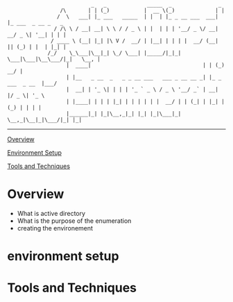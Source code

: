 
                               _   _             _____  _               _                    
                     /\       | | (_)           |  __ \(_)             | |                   
                    /  \   ___| |_ ___   _____  | |  | |_ _ __ ___  ___| |_ ___  _ __ _   _  
                   / /\ \ / __| __| \ \ / / _ \ | |  | | | '__/ _ \/ __| __/ _ \| '__| | | | 
                  / ____ \ (__| |_| |\ V /  __/ | |__| | | | |  __/ (__| || (_) | |  | |_| | 
                 /_/    \_\___|\__|_| \_/ \___| |_____/|_|_|  \___|\___|\__\___/|_|   \__, | 
                       |  ____|                                    | | (_)             __/ | 
                       | |__   _ __  _   _ _ __ ___   ___ _ __ __ _| |_ _  ___  _ __  |___/  
                       |  __| | '_ \| | | | '_ ` _ \ / _ \ '__/ _` | __| |/ _ \| '_ \        
                       | |____| | | | |_| | | | | | |  __/ | | (_| | |_| | (_) | | | |       
                       |______|_| |_|\__,_|_| |_| |_|\___|_|  \__,_|\__|_|\___/|_| |_|       
                                                                             



---   

[Overview](#overview)

[Environment Setup](#environment-setup)

[Tools and Techniques](#tools-and-techniques)

# Overview   

 * What is active directory
 * What is the purpose of the enumeration
 * creating the environement 

# environment setup 

# Tools and Techniques  





